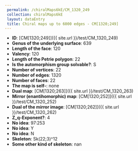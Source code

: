 ```yaml
--- 
 permalink: /chiralMaps6kE/CM_1320_249 
 collection: chiralMaps6kE
 layout: dataEntry
 title: Chiral maps up to 6000 edges - CM[1320;249]
---
```


- **ID**: [CM[1320;249]]({{ site.url }}/test/CM_1320_249)
- **Genus of the underlying surface**: 639
- **Length of the face**: 120
- **Valency**: 120
- **Length of the Petrie polygon**: 22
- **Is the automorphism group solvable?**: S
- **Number of vertices**: 22
- **Number of edges**: 1320
- **Number of faces**: 22
- **The map is self-**: none
- **Dual map**: [CM[1320;263]]({{ site.url }}/test/CM_1320_263)
- **Mirror (enantihomorphic) map**: [CM[1320;252]]({{ site.url }}/test/CM_1320_252)
- **Dual of the mirror image**: [CM[1320;262]]({{ site.url }}/test/CM_1320_262)
- **Z_q-Exponent?**: 4
- **No idea**:  97:253
- **No idea**: Y
- **No idea**: N
- **Skeleton**: Sk(22;3)^12
- **Some other kind of skeleton**: nan
